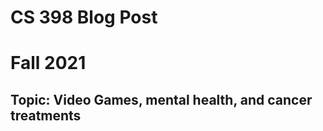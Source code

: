 # CS 398 Blog Post </br>
# Fall 2021 </br>

## Topic: Video Games, mental health, and cancer treatments
